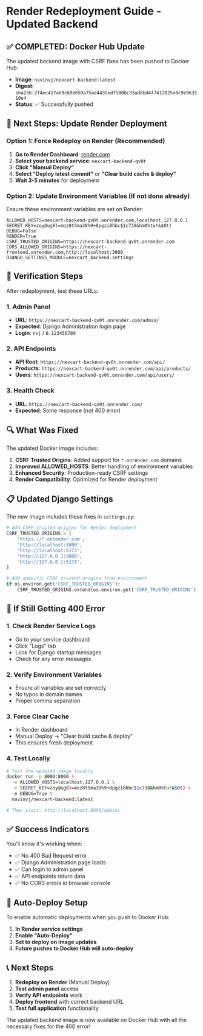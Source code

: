 # Render Redeployment Guide - Updated Backend

## ✅ COMPLETED: Docker Hub Update

The updated backend image with CSRF fixes has been pushed to Docker Hub:
- **Image**: `navinvj/nexcart-backend:latest`
- **Digest**: `sha256:2f4ec417ab9c68e659a75ae4435edf580bc33ad8bd4f7412825e8c9e963510e4`
- **Status**: ✅ Successfully pushed

## 🚀 Next Steps: Update Render Deployment

### Option 1: Force Redeploy on Render (Recommended)

1. **Go to Render Dashboard**: [render.com](https://render.com)
2. **Select your backend service**: `nexcart-backend-qv0t`
3. **Click "Manual Deploy"**
4. **Select "Deploy latest commit"** or **"Clear build cache & deploy"**
5. **Wait 3-5 minutes** for deployment

### Option 2: Update Environment Variables (If not done already)

Ensure these environment variables are set on Render:

```env
ALLOWED_HOSTS=nexcart-backend-qv0t.onrender.com,localhost,127.0.0.1
SECRET_KEY=zoy@ug8)=moz8t5ma38%9+8pgzi8hbc$1c738&hm0%tu!&$0t)
DEBUG=False
RENDER=True
CSRF_TRUSTED_ORIGINS=https://nexcart-backend-qv0t.onrender.com
CORS_ALLOWED_ORIGINS=https://nexcart-frontend.onrender.com,http://localhost:3000
DJANGO_SETTINGS_MODULE=nexcart_backend.settings
```

## 🧪 Verification Steps

After redeployment, test these URLs:

### 1. Admin Panel
- **URL**: `https://nexcart-backend-qv0t.onrender.com/admin/`
- **Expected**: Django Administration login page
- **Login**: `nvj` / `0.123456789`

### 2. API Endpoints
- **API Root**: `https://nexcart-backend-qv0t.onrender.com/api/`
- **Products**: `https://nexcart-backend-qv0t.onrender.com/api/products/`
- **Users**: `https://nexcart-backend-qv0t.onrender.com/api/users/`

### 3. Health Check
- **URL**: `https://nexcart-backend-qv0t.onrender.com/`
- **Expected**: Some response (not 400 error)

## 🔍 What Was Fixed

The updated Docker image includes:

1. **CSRF Trusted Origins**: Added support for `*.onrender.com` domains
2. **Improved ALLOWED_HOSTS**: Better handling of environment variables
3. **Enhanced Security**: Production-ready CSRF settings
4. **Render Compatibility**: Optimized for Render deployment

## 📋 Updated Django Settings

The new image includes these fixes in `settings.py`:

```python
# Add CSRF trusted origins for Render deployment
CSRF_TRUSTED_ORIGINS = [
    'https://*.onrender.com',
    'http://localhost:3000',
    'http://localhost:5173',
    'http://127.0.0.1:3000',
    'http://127.0.0.1:5173',
]

# Add specific CSRF trusted origins from environment
if os.environ.get('CSRF_TRUSTED_ORIGINS'):
    CSRF_TRUSTED_ORIGINS.extend(os.environ.get('CSRF_TRUSTED_ORIGINS').split(','))
```

## 🚨 If Still Getting 400 Error

### 1. Check Render Service Logs
- Go to your service dashboard
- Click "Logs" tab
- Look for Django startup messages
- Check for any error messages

### 2. Verify Environment Variables
- Ensure all variables are set correctly
- No typos in domain names
- Proper comma separation

### 3. Force Clear Cache
- In Render dashboard
- Manual Deploy → "Clear build cache & deploy"
- This ensures fresh deployment

### 4. Test Locally
```bash
# Test the updated image locally
docker run -p 8000:8000 \
  -e ALLOWED_HOSTS=localhost,127.0.0.1 \
  -e SECRET_KEY=zoy@ug8)=moz8t5ma38%9+8pgzi8hbc$1c738&hm0%tu!&$0t) \
  -e DEBUG=True \
  navinvj/nexcart-backend:latest

# Then visit: http://localhost:8000/admin/
```

## ✅ Success Indicators

You'll know it's working when:
- ✅ No 400 Bad Request error
- ✅ Django Administration page loads
- ✅ Can login to admin panel
- ✅ API endpoints return data
- ✅ No CORS errors in browser console

## 🔄 Auto-Deploy Setup

To enable automatic deployments when you push to Docker Hub:

1. **In Render service settings**
2. **Enable "Auto-Deploy"**
3. **Set to deploy on image updates**
4. **Future pushes to Docker Hub will auto-deploy**

## 📞 Next Steps

1. **Redeploy on Render** (Manual Deploy)
2. **Test admin panel** access
3. **Verify API endpoints** work
4. **Deploy frontend** with correct backend URL
5. **Test full application** functionality

The updated backend image is now available on Docker Hub with all the necessary fixes for the 400 error!
